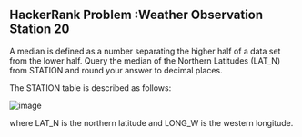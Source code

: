 ## HackerRank Problem :Weather Observation Station 20

A median is defined as a number separating the higher half of a data set from the lower half. Query the median of the Northern Latitudes (LAT_N) from STATION and round your answer to  decimal places.

The STATION table is described as follows:

![image](https://user-images.githubusercontent.com/93556280/161845224-7b402128-375d-44d1-9ddf-dcd9f6db90ea.png)

where LAT_N is the northern latitude and LONG_W is the western longitude.


